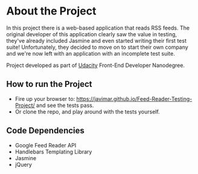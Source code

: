 # About the Project

In this project there is a web-based application that reads RSS feeds. The original developer of this application clearly saw the value in testing, they've already included Jasmine and even started writing their first test suite! Unfortunately, they decided to move on to start their own company and we're now left with an application with an incomplete test suite.

Project developed as part of [Udacity](https://udacity.com/) Front-End Developer Nanodegree.

## How to run the Project

- Fire up your browser to: https://javimar.github.io/Feed-Reader-Testing-Project/ and see the tests pass.
- Or clone the repo, and play around with the tests yourself.

## Code Dependencies

* Google Feed Reader API
* Handlebars Templating Library
* Jasmine
* jQuery
